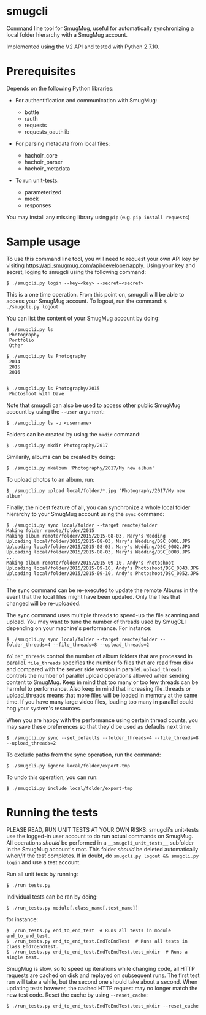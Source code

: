 # smugcli
Command line tool for SmugMug, useful for automatically synchronizing a local folder hierarchy with a SmugMug account.

Implemented using the V2 API and tested with Python 2.7.10.

# Prerequisites
Depends on the following Python libraries:

 * For authentification and communication with SmugMug:
   * bottle
   * rauth
   * requests
   * requests_oauthlib

 * For parsing metadata from local files:
   * hachoir_core
   * hachoir_parser
   * hachoir_metadata

 * To run unit-tests:
   * parameterized
   * mock
   * responses

You may install any missing library using `pip` (e.g. `pip install requests`)

# Sample usage

To use this command line tool, you will need to request your own API key by visiting https://api.smugmug.com/api/developer/apply. Using your key and secret, loging to smugcli using the following command:
```
$ ./smugcli.py login --key=<key> --secret=<secret>
```

This is a one time operation. From this point on, smugcli will be able to access your SmugMug account. To logout, run the command: `$ ./smugcli.py logout`

You can list the content of your SmugMug account by doing:
```
$ ./smugcli.py ls
 Photography
 Portfolio
 Other
 
$ ./smugcli.py ls Photography
 2014
 2015
 2016

 
$ ./smugcli.py ls Photography/2015
 Photoshoot with Dave
```
Note that smugcli can also be used to access other public SmugMug account by using the `--user` argument:
```
$ ./smugcli.py ls -u <username>
```

Folders can be created by using the `mkdir` command:
```
$ ./smugcli.py mkdir Photography/2017
```

Similarily, albums can be created by doing:
```
$ ./smugcli.py mkalbum 'Photography/2017/My new album'
```

To upload photos to an album, run:
```
$ ./smugcli.py upload local/folder/*.jpg 'Photography/2017/My new album'
```

Finally, the nicest feature of all, you can synchronize a whole local folder hierarchy to your SmugMug account using the `sync` command:
```
$ ./smugcli.py sync local/folder --target remote/folder
Making folder remote/folder/2015
Making album remote/folder/2015/2015-08-03, Mary's Wedding
Uploading local/folder/2015/2015-08-03, Mary's Wedding/DSC_0001.JPG
Uploading local/folder/2015/2015-08-03, Mary's Wedding/DSC_0002.JPG
Uploading local/folder/2015/2015-08-03, Mary's Wedding/DSC_0003.JPG
...
Making album remote/folder/2015/2015-09-10, Andy's Photoshoot
Uploading local/folder/2015/2015-09-10, Andy's Photoshoot/DSC_0043.JPG
Uploading local/folder/2015/2015-09-10, Andy's Photoshoot/DSC_0052.JPG
...
```

The sync command can be re-executed to update the remote Albums in the event that the local files might have been updated. Only the files that changed will be re-uploaded.

The sync command uses multiple threads to speed-up the file scanning and upload.
You may want to tune the number of threads used by SmugCLI depending on your
machine's performance. For instance:
```
$ ./smugcli.py sync local/folder --target remote/folder --folder_threads=4 --file_threads=8 --upload_threads=2
```

`folder_threads` control the number of album folders that are processed in
parallel.  `file_threads` specifies the number fo files that are read from disk
and compared with the server side version in parallel. `upload_threads` controls
the number of parallel upload operations allowed when sending content to
SmugMug. Keep in mind that too many or too few threads can be harmful to
performance. Also keep in mind that increasing file_threads or upload_threads
means that more files will be loaded in memory at the same time. If you have
many large video files, loading too many in parallel could hog your system's
resources.

When you are happy with the performance using certain thread counts, you may
save these preferences so that they'd be used as defaults next time:
```
$ ./smugcli.py sync --set_defaults --folder_threads=4 --file_threads=8 --upload_threads=2
```

To exclude paths from the sync operation, run the command:
```
$ ./smugcli.py ignore local/folder/export-tmp
```

To undo this operation, you can run:
```
$ ./smugcli.py include local/folder/export-tmp
```

# Running the tests
PLEASE READ, RUN UNIT TESTS AT YOUR OWN RISKS: smugcli's unit-tests use the logged-in user account to do run actual commands on SmugMug. All operations *should* be performed in a `__smugcli_unit_tests__` subfolder in the SmugMug account's root. This folder *should* be deleted automatically when/if the test completes. If in doubt, do `smugcli.py logout && smugcli.py login` and use a test account.

Run all unit tests by running:
```
$ ./run_tests.py
```

Individual tests can be ran by doing:
```
$ ./run_tests.py module[.class_name[.test_name]]
```
for instance:
```
$ ./run_tests.py end_to_end_test  # Runs all tests in module end_to_end_test.
$ ./run_tests.py end_to_end_test.EndToEndTest  # Runs all tests in class EndToEndTest.
$ ./run_tests.py end_to_end_test.EndToEndTest.test_mkdir  # Runs a single test.
```

SmugMug is slow, so to speed up iterations while changing code, all HTTP requests are cached on disk and replayed on subsequent runs. The first test run will take a while, but the second one should take about a second. When updating tests however, the cached HTTP request may no longer match the new test code. Reset the cache by using `--reset_cache`:
```
$ ./run_tests.py end_to_end_test.EndToEndTest.test_mkdir --reset_cache
```
